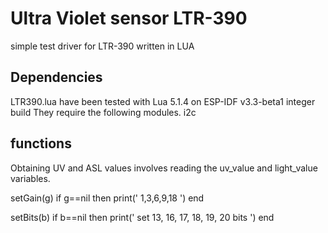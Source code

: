 #  Ultra Violet  sensor LTR-390
simple test driver for LTR-390 written in LUA 

## Dependencies

LTR390.lua have been tested with Lua 5.1.4 on ESP-IDF v3.3-beta1 integer build They require the following modules.
  i2c
  
## functions

Obtaining UV and ASL values ​​involves reading the uv_value and light_value variables.

setGain(g)
  if g==nil then print(' 1,3,6,9,18 ') end

setBits(b)
  if b==nil then print(' set 13, 16, 17, 18, 19, 20 bits ') end


